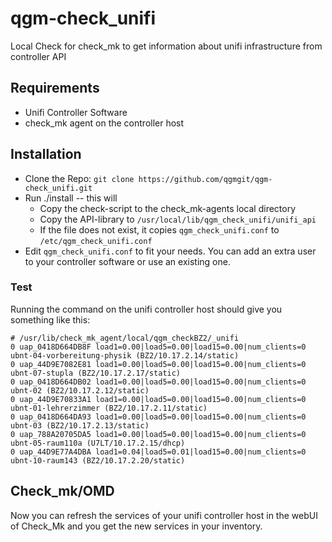 # qgm-check_unifi

Local Check for check_mk to get information about unifi infrastructure from controller API

## Requirements 

* Unifi Controller Software 
* check_mk agent on the controller host

## Installation 

* Clone the Repo: ``git clone https://github.com/qgmgit/qgm-check_unifi.git``
* Run ./install -- this will 
  * Copy the check-script to the check_mk-agents local directory
  * Copy the API-library to ``/usr/local/lib/qgm_check_unifi/unifi_api``
  * If the file does not exist, it copies ``qgm_check_unifi.conf`` to ``/etc/qgm_check_unifi.conf``
* Edit ``qgm_check_unifi.conf`` to fit your needs. You can add an extra user to your controller software or use an existing one.

### Test

Running the command on the unifi controller host should give you something like this:
```
# /usr/lib/check_mk_agent/local/qgm_checkBZ2/_unifi 
0 uap_0418D664DB8F load1=0.00|load5=0.00|load15=0.00|num_clients=0 ubnt-04-vorbereitung-physik (BZ2/10.17.2.14/static)
0 uap_44D9E7082E81 load1=0.00|load5=0.00|load15=0.00|num_clients=0 ubnt-07-stupla (BZ2/10.17.2.17/static)
0 uap_0418D664DB02 load1=0.00|load5=0.00|load15=0.00|num_clients=0 ubnt-02 (BZ2/10.17.2.12/static)
0 uap_44D9E70833A1 load1=0.00|load5=0.00|load15=0.00|num_clients=0 ubnt-01-lehrerzimmer (BZ2/10.17.2.11/static)
0 uap_0418D664DA93 load1=0.00|load5=0.00|load15=0.00|num_clients=0 ubnt-03 (BZ2/10.17.2.13/static)
0 uap_788A20705DA5 load1=0.00|load5=0.00|load15=0.00|num_clients=0 ubnt-05-raum110a (U7LT/10.17.2.15/dhcp)
0 uap_44D9E77A4DBA load1=0.04|load5=0.01|load15=0.00|num_clients=0 ubnt-10-raum143 (BZ2/10.17.2.20/static)
```

## Check_mk/OMD

Now you can refresh the services of your unifi controller host in the webUI of Check_Mk and you get the new services in your inventory.




